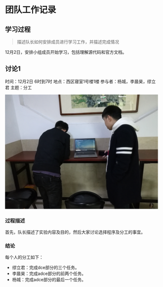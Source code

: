 # 团队工作记录

## 学习过程

> 描述队长如何安排成员进行学习工作，并描述完成情况

12月2日，安排小组成员开始学习，包括理解源代码和官方文档。

## 讨论1

时间：12月2日 6时到7时
地点：西区寝室1号楼1楼
参与者：杨城，李晨昊，缪立君
主题：分工

![1](.\picture\1.jpg)

### 过程描述

首先，队长描述了实验内容及目的，然后大家讨论选择程序及分工的事宜。


### 结论

每个人的分工如下：

- 缪立君：完成dce部分的三个任务。
- 李晨昊：完成adce部分的前两个任务。
- 杨城：完成adce部分的最后一个任务。